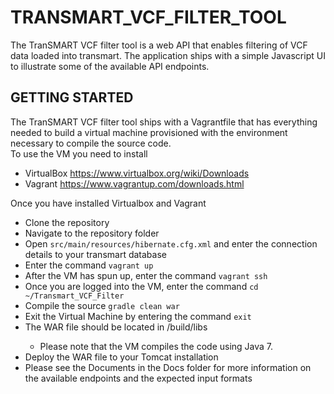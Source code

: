 # TRANSMART_VCF_FILTER_TOOL

The TranSMART VCF filter tool is a web API that enables filtering of VCF data loaded into transmart.  The application ships with a simple Javascript UI to illustrate some of the available API endpoints.

## GETTING STARTED

The TranSMART VCF filter tool ships with a Vagrantfile that has everything needed to build a virtual machine provisioned with the environment necessary to compile the source code.  
To use the VM you need to install
* VirtualBox https://www.virtualbox.org/wiki/Downloads
* Vagrant https://www.vagrantup.com/downloads.html

Once you have installed Virtualbox and Vagrant
* Clone the repository
* Navigate to the repository folder
* Open `src/main/resources/hibernate.cfg.xml` and enter the connection details to your transmart database
* Enter the command `vagrant up`
* After the VM has spun up, enter the command `vagrant ssh`
* Once you are logged into the VM, enter the command `cd ~/Transmart_VCF_Filter`
* Compile the source `gradle clean war`
* Exit the Virtual Machine by entering the command `exit`
* The WAR file should be located in <repository-folder>/build/libs
	* Please note that the VM compiles the code using Java 7.
* Deploy the WAR file to your Tomcat installation
* Please see the Documents in the Docs folder for more information on the available endpoints and the expected input formats
